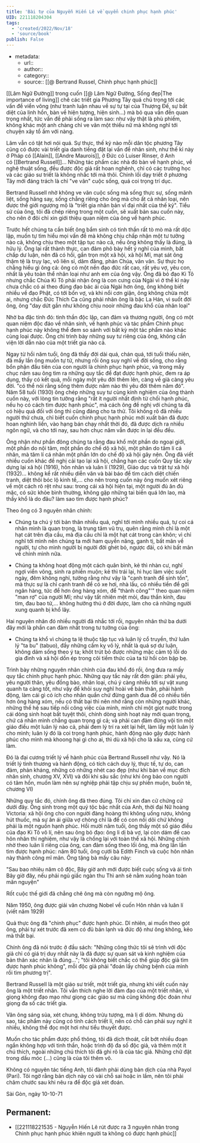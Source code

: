 ```yaml
---
title: 'Bài tự của Nguyễn Hiến Lê về quyển chinh phục hạnh phúc'
UID: 221118204304
tags:
  - 'created/2022/Nov/18'
  - 'source/book'
publish: False
---
```

- metadata:
	- url::
	- author::
	- category::
	- source:: [[@ Bertrand Russel, Chinh phục hạnh phúc]]

[[Lâm Ngữ Đường]] trong cuốn [[@ Lâm Ngữ Đường, Sống đẹp|The importance of living]] chê các triết gia Phương Tây quá chú trọng tới các vấn đề viển vông (như tranh luận nhau về sự tự tại của Thượng Đế, sự bất diệt của linh hồn, bàn về hiện tượng, hiện sinh...) mà bỏ qua vấn đền quan trọng nhất, tức vấn đề phải sống ra làm sao: như vậy thật là phù phiếm, không khác một anh chàng chỉ ve vãn một thiếu nữ mà không nghĩ tới chuyện xây tổ ấm với nàng.

Lâm vẫn có tật hơi nói quá. Sự thực, thế kỷ nào mỗi dân tộc phương Tây cũng có được vài triết gia danh tiếng đặt lại vấn đề nhân sinh, như thế kỉ này ở Pháp có [[Alain]], [[Andre Maurois]], ở Đức có Luiser Rinser, ở Anh có [[Bertrand Russell]]... Những tác phẩm các nhà đó bàn về hạnh phúc, về nghệ thuật sống, đều được độc giả rất hoan nghênh, chỉ có các trường học và các giáo sư triết là không nhắc tới mà thôi. Chính lối dạy triết ở phương Tây mới đáng trách là chỉ "ve vãn" cuộc sống, quá coi trọng trí dục.

Bertrand Russell nhờ không ve vãn cuộc sống mà sống thực sự, sống mãnh liệt, sống hăng say, sống chẳng riêng cho ông mà cho ất cả nhân loại, nên được thế giới ngượng mộ là "triết gia nhân bản vĩ đại nhất của thế kỷ". Tiểu sử của ông, tôi đã chép riêng trong một cuốn, sẽ xuất bản sau cuốn này, cho nên ở đôi chỉ xin giới thiệu quan niệm của ông về hạnh phúc.

Trước hết chúng ta cần biết ông bẩm sinh có tinh thần rất tò mò mà rất dộc lập, muốn tự tìm hiểu mọi vấn đề mà không chịu chấp nhận một tư tưởng nào cả, không chịu theo một tập tục nào cả, nếu ông không thấy là đúng, là hữu lý. Ông lại rất thành thực, can đảm phô bày hết ý nghĩ của mình, bất chấp dư luận, nên đã có hồi, gần trọn một xã hội, xã hội Mĩ, mạt sát ông thậm tệ là trụy lạc, vô liên sỉ, dâm đãng, phản Chúa, vân vân. Sự thực họ chẳng hiểu gì ông cả: ông có một nền đạo đức rất cao, rất yêu vợ, yêu con, nhất là yêu toàn thể nhân loại như anh em của ông vậy. Ông đã bỏ đạo Ki Tô nhưng chắc Chúa Ki Tô phải nhận ông là con cưng của Ngài vì ở thể kỉ này chưa chắc có ai theo đúng đạo bác ái của Ngài hơn ông, ông không biết nhiều về đạo Phật, có tới bốn vợ, và khi nổi cơn giận, ông không chừa một ai, nhưng chắc Đức Thích Ca cũng phải nhân ông là bậc La Hán, vì suốt đời ông, ông "day dứt gần như không chịu nooir những đau khổ của nhân loại"

Nhờ ba đặc tính đó: tinh thần độc lập, can đảm và thương người, ông có một quan niệm độc đáo về nhân sinh, về hạnh phúc và tác phẩm Chinh phục hạnh phúc này không thể đem so sánh với bất kỳ một tác phẩm nào khác cùng loại được. Ông chỉ trình bày những suy tư riêng của ông, không cần viện lời dẫn nào của một triết gia nào cả.

Ngay từ hồi năm tuổi, ông đã thấy đời dài quá, chán quá, tới tuổi thiếu niên, đã mấy lần ông muốn tự tử, nhưng rồi ông suy nghĩ về đời sống, cho rằng bổn phận đầu tiên của con người là chinh phục hạnh phúc, và trong mấy chục năm sau ông tìm ra những quy tắc để đạt được hạnh phúc, đem ra áp dụng, thấy có kết quả, mỗi ngày một yêu đời thêm lên, càng về già càng yêu đời. "có thể nói rằng sống thêm được năm nào thì yêu đời thêm năm đó". Năm 58 tuổi (1930) ông chép những suy tư cùng kinh nghiệm của ông thành cuốn này, với lòng tin tưởng rằng "rất ít người nhất định từ chối hạnh phúc, nếu họ có cách tìm được hạnh phúc", mà cách ông đề nghị với chúng ta đã có hiệu quả đối với ông thì cũng đáng cho ta thử. Tôi không rõ đã nhiều người thử chưa, chỉ biết cuốn chinh phục hạnh phúc mới xuất bản đã được hoan nghinh liền, vào hạng bán chạy nhất thời đó, đã được dịch ra nhiều ngôn ngữ, và cho tới nay, sau hơn chục năm vẫn được in lại đều đều.

Ông nhận như phần đông chúng ta rằng đau khổ một phần do ngoại giới, một phần do nội tâm, một phần do chế dộ xã hội, một phân do tâm lí cá nhân, mà tâm lí cá nhân một phần lớn do chế độ xã hội gây nên. Ông đã viết nhiều cuốn khác đề nghị cải tạo lại xã hội, chẳng hạn các cuốn Quy tắc xây dựng lại xã hội (1916), hôn nhân và luân lí (1929), Giáo dục và trật tự xã hội (1932)... không kể rất nhiều diễn văn và bài báo để tìm cách diệt chiến tranh, diệt thôi bóc lộ kinh tế,... cho nên trong cuốn này ông muốn xét riêng về một cách rõ rệt như sau: trong cái xã hội hiện tại, một người đủ ăn đủ mặc, có sức khỏe bình thường, không gặp những tai biến quá lớn lao, mà thấy khổ là do đâu? làm sao tìm được hạnh phúc?

Theo ông có 3 nguyên nhân chính:

- Chúng ta chú ý tới bản thân nhiều quá, nghĩ tới mình nhiều quá, tự coi cá nhân mình là quan trọng, là trung tâm vũ trụ, quên rằng mình chỉ là một hạt cát trên địa cầu, mà địa cầu chỉ là một hạt cát trong càn khôn; vì chỉ nghĩ tới mình nên chúng ta mới ham quyền năng, ganh tị, bất mãn về người, tự cho mình người bị người đời ghét bỏ, ngược đãi, có khi bất mãn về chính mình nữa.

- Chúng ta không hoạt động một cách quân bình, kẻ thì nhàn cư, nghĩ ngợi viển vông, sinh ra phiền muộn; kẻ thì trái lại, hì hục làm việc suốt ngày, đêm không nghỉ, tưởng rằng như vậy là "cạnh tranh để sinh tồn", mà thực sự là chỉ cạnh tranh để có xe hơi, nhà lầu, có nhiều tiền để gởi ngân hàng, tức để hơn ông hàng xóm, để "thành công"'" theo quan niệm "man rợ" của người Mĩ; như vậy tất nhiên mệt mỏi, đau thần kinh, đau tim, đau bao tử,... không hưởng thú ở đời được, làm cho cả những người xung quanh bị khổ lây.

Hai nguyên nhân đó nhiều người đã nhắc tới rồi, nguyên nhân thứ ba dưới đây mới là phần can đảm nhất trong tư tưởng của ông:

- Chúng ta khổ vì chúng ta lệ thuộc tập tục và luân lý cổ truyền, thứ luân lý "ta bu" (tabuo), đầy những cấm kỵ vô lý, nhất là quá sợ dư luận, không dám sống theo ý ta; khôt trút bỏ được những mặc cảm tộ lỗi do gia đình và xã hội dồn ép trong cõi tiềm thức của ta từ hồi còn bập bẹ.

Trình bày những nguyên nhân chính của đau khổ đó rồi, ông đưa ra mấy quy tắc chinh phục hạnh phúc. Những quy tắc này rất đơn giản: phải yêu, yêu người thân, yêu đồng bào, nhân loại, chú ý càng nhiều tới sự vật xung quanh ta càng tốt, như vậy để khỏi suy nghĩ hoài về bản thân, phải hành động, làm cái gì có ích cho nhân quần chứ đừng ganh đua để có nhiều tiền hơn ông hàng xóm, nếu có thất bại thì nên nhớ rằng còn những người khác, những thế hệ sau tiếp nối công việc của mình, mình chỉ một giọt nước trong cái dòng sinh hoạt bất tuyệt thôi, chính dòng sinh hoạt này mới quan trọng, chứ cá nhân mình chẳng quan trọng gì cả; và phải can đảm đừng vội tin một giáo điều một luân lý nào cả, phải đem lý trí ra xét lại hết, làm lấy một luân lý cho mình; luân lý đó là coi trọng hạnh phúc, hành động nào gây được hành phúc cho mình mà khoong hại gì cho ai, thì dù xã hội cho là xấu xa, cũng cứ làm.

Đó là đại cương triết lý về hành phúc của Bertrand Russell như vậy. Nó là triết lý tình thương và hành động, có tích cách duy lý, thực tế, tự do, can đảm, phản kháng, những có những nhét cao đẹp (như khi bàn về mục đích nhân sinh, chương XV, XVI) và đôi khi sâu sắc (như khi ông bảo con người có tâm hồn, muốn làm nên sự nghiệp phải tập chịu sự phiền muộn, buồn tẻ, chương VI)

Những quy tắc đó, chính ông đã theo đúng. Tôi chỉ xin đan cử chứng cứ dưới đây. Ông sinh trong một quý tộc bậc nhất của Anh, thời đại Nữ hoàng Victoria: xã hội ông cho con người đàng hoàng thì không uống rượu, không hút thuốc, mà sự ân ái giữa vợ chòng chỉ là để có con nối dõi chứ không phải là một nguồn hạnh phúc. Hồi mười năm tuổi, ông thấy một số giáo điều của đạo Ki Tô vô lí, nên sau ông bỏ đạo: ông li dị bà vợ, lại còn dám đề cao hôn nhân thí nghiệm, như vậy là chống lại với toàn thể xã hội. Những chính nhờ theo luân lí riêng của ông, can đảm sống theo lối ông, mà ông lần lần tìm được hạnh phúc: năm 80 tuổi, ông cưới bà Edith Finch và cuộc hôn nhân này thành công mĩ mãn. Ông tặng bà mấy câu này:

"Sau bao nhiêu năm cô độc,
Bây giờ anh mới được biết cuộc sống và ái tình
Bây giờ đây, nếu phải ngủ giấc ngàn thu
Thì anh sẽ nằm xuống hoàn toàn mãn nguyện"

Rốt cuộc thế giới đã chẳng chê ông mà còn ngưỡng mộ ông.

Năm 1950, ông được giải văn chương Nobel về cuốn Hôn nhân và luân lí (viết năm 1929)

Quả thực ông đã "chinh phục" được hạnh phúc. Dĩ nhiên, ai muốn theo gót ông, phải tự xét trước đã xem có đủ bản lạnh và đức độ như ông không, kẻo mà thất bại.

Chính ông đã nói trước ở đầu sách: "Những công thức tôi sẽ trình với độc giả chỉ có giá trị duy nhất này là đã được sự quan sát và kinh nghiệm của bản thân xác nhân là đúng…"; "tôi không biết chắc có thể giúp độc giả tìm được hạnh phúc không", mỗi độc giả phải "đoán lấy chứng bệnh của mình rồi tìm phương trị".

Bertrand Russell là một giáo sư triết, một triết gia, nhưng khi viết cuốn này ông là một triết nhân. Tôi vẫn thích nghe lời đàm đạo của một triết nhân, vì giọng không đạo mạo như giọng các giáo sư mà cũng không độc đoán như giọng đa số các triết gia.

Văn ông sáng sủa, xét chung, không trừu tượng, mà lị dí dỏm. Nhưng dù sao, tác phẩm này cũng có tính cách triết lí, nên có chỗ càn phải suy nghĩ ít nhiều, không thể đọc một hơi như tiểu thuyết được.

Muốn cho tác phẩm được phổ thông, tôi đã dịch thoát, cắt bớt nhiều đoạn ngắn không hợp với tinh thần, hoặc trình độ đa số độc giả, và thêm một ít chú thích, ngoài những chú thích tôi đã ghi rõ là của tác giả. Những chữ đặt trong dấu móc (…) cũng là của tôi thêm vô.

Không có nguyên tác tiếng Anh, tôi đành phải dùng bản dịch của nhà Payol (Pari). Tôi ngờ rằng bản dịch này có vài chỗ sai hoặc in lầm, nên tôi phải châm chước sau khi nêu ra để độc giả xét đoán.

Sài Gòn, ngày 10-10-71

## Permanent:
- [[221118221535 - Nguyễn Hiến Lê rút được ra 3 nguyên nhân trong Chinh phục hạnh phúc khiên người ta không có được hạnh phúc]]
